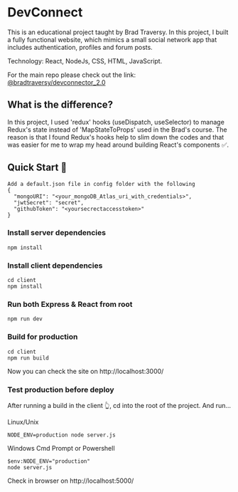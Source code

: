# DevConnect
This is an educational project taught by Brad Traversy. In this project, I built a fully functional website, which mimics a
small social network app that includes authentication, profiles and forum posts. 

Technology: React, NodeJs, CSS, HTML, JavaScript.

For the main repo please check out the link: [@bradtraversy/devconnector_2.0](https://github.com/bradtraversy/devconnector_2.0)

## What is the difference?
In this project, I used 'redux' hooks (useDispatch, useSelector) to manage Redux's state instead of 'MapStateToProps' used in the Brad's course.
The reason is that I found Redux's hooks help to slim down the codes and that was easier for me to wrap my head around building React's components ✅. 

## Quick Start 🦜
    Add a default.json file in config folder with the following
    {
      "mongoURI": "<your_mongoDB_Atlas_uri_with_credentials>",
      "jwtSecret": "secret",
      "githubToken": "<yoursecrectaccesstoken>"
    }
    

### Install server dependencies
    npm install

### Install client dependencies
    cd client
    npm install
    
### Run both Express & React from root
    npm run dev

### Build for production

    cd client
    npm run build

Now you can check the site on http://localhost:3000/

### Test production before deploy
After running a build in the client 👆, cd into the root of the project.
And run...

Linux/Unix

    NODE_ENV=production node server.js

Windows Cmd Prompt or Powershell

    $env:NODE_ENV="production"
    node server.js
    
Check in browser on http://localhost:5000/
